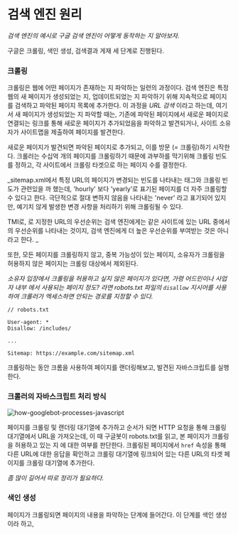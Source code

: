 # 검색 엔진 원리

_검색 엔진의 예시로 구글 검색 엔진이 어떻게 동작하는 지 알아보자._

구글은 크롤링, 색인 생성, 검색결과 게재 세 단계로 진행된다.

### 크롤링

크롤링은 웹에 어떤 페이지가 존재하는 지 파악하는 일련의 과정이다. 검색 엔진은 특정 웹의
새 페이지가 생성되었는 지, 업데이트되었는 지 파악하기 위해 지속적으로 페이지를 검색하고
파악된 페이지 목록에 추가한다. 이 과정을 _URL 검색_ 이라고 하는데, 여기서 새 페이지가
생성되었는 지 파악할 때는, 기존에 파악된 페이지에서 새로운 페이지로 연결되는 링크를 통해
새로운 페이지가 추가되었음을 파악하고 발견되거나, 사이트 소유자가 사이트맵을 제출하여
페이지를 발견한다.

새로운 페이지가 발견되면 파악된 페이지로 추가되고, 이를 방문 (= 크롤링)하기 시작한다.
크롤러는 수십억 개의 페이지를 크롤링하기 때문에 과부하를 막기위해 크롤링 빈도를 정하고,
각 사이트에서 크롤링 타겟으로 하는 페이지 수를 결정한다.

\_sitemap.xml에서 특정 URL의 페이지가 변경되는 빈도를 나타내는 <changefreq> 태그와
크롤링 빈도가 관련있을 까 했는데, 'hourly' 보다 'yearly'로 표기된 페이지를 더
자주 크롤링할 수 있다고 한다. 극단적으로 절대 변하지 않음을 나타내는 'never' 라고
표기되어 있지만, 예기치 않게 발생한 변경 사항을 처리하기 위해 크롤링될 수 있다.

TMI로, <priority>로 지정한 URL의 우선순위는 검색 엔진에게는 같은 사이트에 있는
URL 중에서의 우선순위를 나타내는 것이지, 검색 엔진에게 더 높은 우선순위를 부여받는 것은
아니라고 한다.
\_

또한, 모든 페이지를 크롤링하지 않고, 중복 가능성이 있는 페이지, 소유자가 크롤링을 허용하지
않은 페이지는 크롤링 대상에서 제외된다.

_소유자 입장에서 크롤링을 허용하고 싶지 않은 페이지가 있다면, 가령 어드민이나 사업자 내부
에서 사용되는 페이지 정도? 라면 robots.txt 파일의 `disallow` 지시어를 사용하여
크롤러가 엑세스하면 안되는 경로를 지정할 수 있다._

```
// robots.txt

User-agent: *
Disallow: /includes/

...

Sitemap: https://example.com/sitemap.xml
```

크롤링하는 동안 크롬을 사용하여 페이지를 랜더링해보고, 발견된 자바스크립트를 실행한다.

### 크롤러의 자바스크립트 처리 방식

![how-googlebot-processes-javascript](https://developers.google.com/static/search/docs/advanced/images/googlebot-crawl-render-index.png?hl=ko)

페이지를 크롤링 및 랜더링 대기열에 추가하고 순서가 되면 HTTP 요청을 통해 크롤링 대기열에서
URL을 가져오는데, 이 때 구글봇이 robots.txt를 읽고, 본 페이지가 크롤링을 허용하고 있는 지
에 대한 여부를 판단한다. 크롤링된 페이지에서 `href` 속성을 통해 다른 URL에 대한 응답을
확인하고 크롤링 대기열에 링크되어 있는 다른 URL의 타겟 페이지를 크롤링 대기열에 추가한다.

_좀 많이 길어서 따로 정리가 필요하다._

### 색인 생성

페이지가 크롤링되면 페이지의 내용을 파악하는 단계에 들어간다. 이 단계를 색인 생성이라 하고,

<title> 요소에 포함되어 있는 컨텐츠를 시작으로 alt, 이미지, 동영상 등 텍스트와 핵심
컨텐츠 태그들을 중심으로 속성을 처리하고 페이지를 분석한다.

_색인 생성 단계에서 다른 페이지와 중복된 페이지인지를 판단한다. 개인 블로그에서 URL을
변경한 적이 있었는데, 변경 전 페이지와 변경 후 페이지가 중복으로 검색되지 않는 것을 보면
색인 생성 단계에서 반려된듯 하다._

_이것도 잠시 궁금하니까 어떤 URL을 중복되었다고 판단하는 지 살펴보고 가자._

\_페이지가 서로 완전히 일치해야 중복으로 간주되는 것이 아니라, 색인 생성 단계에서 페이지의
핵심 컨텐츠 태그들을 중심으로 속성을 처리하고 페이지를 분석할 때 주요 컨텐츠들이 유사하다고
판단되면, 중복된 페이지라고 간주한다고 한다. 또한 여러 언어 버전의 페이지가 존재한다면,
주요 컨텐츠의 언어가 같을 때 이를 중복으로 간주한다.

하지만, 가장 일반적으로 중복된 페이지로 간주되는 경우는 여러 기기를 지원하기 위한 여러
페이지가 존재하거나, 세션 아이디 혹은 매개변수를 포함하고 있는 페이지가 그 예시라고 한다.\_

```
https://example.com/news
https://m.example.com/news
https://amp.example.com/news
```

```
https://www.example.com/products?category=dresses&color=green
https://example.com/dresses/cocktail?gclid=ABCD
https://www.example.com/dresses/green/greendress.html
```

다시 돌아와서, 중복된 페이지들 중 혹은 온전한 표준 페이지에서 가장 컨텐츠를 잘 대표하는
페이지를 선택한다.

_잘? 이면, m., amp.과 같이 특정 기기를 위한 페이지가 아니라, 일반적인 example
페이지를 선택한다?_

선택된 표준 페이지와 그 컨텐츠에 관련 정보들을 수집하고 이를 검색 결과에 페이지를
게재하는 단계에서 사용된다. 일부 정보들은 페이지의 언어, 컨텐츠가 속하는 국가,
사용성 등이 포함된다. 하지만, 여기서 또 무조건 색인을 생성하는 것은 아닌데,
가령 페이지 컨텐의 품질이 낮거나, robots.txt에 색인 생성 거절에 대한 지시어가
포함되어 있거나, 웹 사이트 디자인으로 인해 색인 생성이 어려운 경우 색인 생성이
반려된다.

### 검색결과 게재

이제, 사용자가 검색어를 입력하면 생성된 색인에서 일치하는 페이지들을 모아 품질이 높고,
사용자 검색에 가장 관련성이 높다고 판단되는 결과를 반환한다. 사용자의 위치나 언어,
기기와 같은 정보를 포함하여 수많은 요인들로 인해 그 순위가 결정된다.

여기서도 마찬가지로, 페이지 컨텐츠가 사용자와 관련없거나, 컨텐츠 품질이 낮거나,
로봇 메타 지시어를 통해 게재가 차단되면 검색 결과 게재가 반려된다.

### Reference

https://developers.google.com/search?hl=ko

https://www.sitemaps.org/ko/protocol.html

